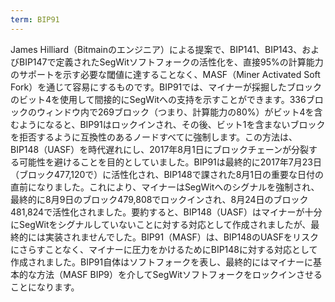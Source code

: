 ```yaml
---
term: BIP91
---
```


James Hilliard（Bitmainのエンジニア）による提案で、BIP141、BIP143、およびBIP147で定義されたSegWitソフトフォークの活性化を、直接95%の計算能力のサポートを示す必要な閾値に達することなく、MASF（Miner Activated Soft Fork）を通じて容易にするものです。BIP91では、マイナーが採掘したブロックのビット4を使用して間接的にSegWitへの支持を示すことができます。336ブロックのウィンドウ内で269ブロック（つまり、計算能力の80%）がビット4を含むようになると、BIP91はロックインされ、その後、ビット1を含まないブロックを拒否するように互換性のあるノードすべてに強制します。この方法は、BIP148（UASF）を時代遅れにし、2017年8月1日にブロックチェーンが分裂する可能性を避けることを目的としていました。BIP91は最終的に2017年7月23日（ブロック477,120で）に活性化され、BIP148で課された8月1日の重要な日付の直前になりました。これにより、マイナーはSegWitへのシグナルを強制され、最終的に8月9日のブロック479,808でロックインされ、8月24日のブロック481,824で活性化されました。要約すると、BIP148（UASF）はマイナーが十分にSegWitをシグナルしていないことに対する対応として作成されましたが、最終的には実装されませんでした。BIP91（MASF）は、BIP148のUASFをリスクにさらすことなく、マイナーに圧力をかけるためにBIP148に対する対応として作成されました。BIP91自体はソフトフォークを表し、最終的にはマイナーに基本的な方法（MASF BIP9）を介してSegWitソフトフォークをロックインさせることになります。